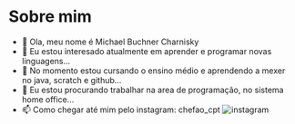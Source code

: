 #   Sobre mim
- 👋 Ola, meu nome é Michael Buchner Charnisky
- 👀 Eu estou interesado atualmente em aprender e programar novas linguagens...
- 🌱 No momento estou cursando o ensino médio e aprendendo a mexer no java, scratch e github...
- 💞️ Eu estou procurando trabalhar na area de programação, no sistema home office...
- 📫 Como chegar até mim pelo instagram: chefao_cpt 
![instagram](https://img.shields.io/badge/Instagram-E4405F?style=for-the-badge&logo=instagram&logoColor=white)
